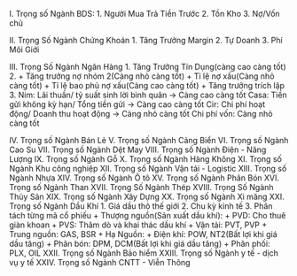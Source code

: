 ﻿I. Trọng số Ngành BDS:
	1. Người Mua Trả Tiền Trước
	2. Tồn Kho 
	3. Nợ/Vốn chủ 

II. Trọng Số Ngành Chứng Khoán 
	1. Tăng Trưởng Margin
	2. Tự Doanh
	3. Phí Môi Giới 
	
III. Trọng Số Ngành Ngân Hàng 
	1. Tăng Trưởng Tín Dụng(càng cao càng tốt)
	2. + Tăng trưởng nợ nhóm 2(Càng nhỏ càng tốt)
	   + Tỉ lệ nợ xấu(Càng nhỏ càng tốt)
	   + Tỉ lệ bao phủ nợ xấu(Càng cao càng tốt) 
	   + Tăng trưởng trích lập
	3. Nim: Lãi thuần/ tỷ suất sinh lời bình quân -> Càng cao càng tốt
	   Casa: Tiền gửi không kỳ hạn/ Tổng tiền gửi -> Càng cao càng tốt
	   Cir: Chi phí hoạt động/ Doanh thu hoạt động -> Càng nhỏ càng tốt
	   Chi phí vốn: Càng nhỏ càng tốt

IV. Trọng số Ngành Bán Lẻ 
V. Trọng số Ngành Cảng Biển
VI. Trọng số Ngành Cao Su
VII. Trọng số Ngành Dệt May
VIII. Trọng số Ngành Điện - Năng Lượng
IX. Trọng số Ngành Gỗ 
X. Trọng số Ngành Hàng Không
XI. Trọng số Ngành Khu công nghiệp
XII. Trọng số Ngành Vận tải - Logistic
XIII. Trọng số Ngành Nhựa 
XIV. Trọng số Ngành Ô tô 
XV. Trọng số Ngành Phân Bón 
XVI. Trọng số Ngành Than 
XVII. Trọng Số Ngành Thép 
XVIII. Trọng Số Ngành Thủy Sản 
XIX. Trọng số Ngành Xây Dựng
XX. Trọng số Ngành Xi măng
XXI. Trọng số Ngành Dầu Khí 
	1. Giá dầu thô thế giới
	2. Chu kỳ kinh tế 
	3. Phân tách từng mã cổ phiếu 
		+ Thượng nguồn(Sản xuất dầu khí): 
			+ PVD: Cho thuê giàn khoan
			+ PVS: Thăm dò và khai thác dầu khí
		+ Vận tải: PVT, PVP
		+ Trung nguồn: GAS, BSR
		+ Hạ Nguồn: 
			+ Điện khí: POW, NT2(Bất lợi khi giá dầu tăng)
			+ Phân bón: DPM, DCM(Bất lợi khi giá dầu tăng)
			+ Phân phối: PLX, OIL
XXII. Trọng số Ngành Bảo hiểm 
XXIII. Trọng số Ngành y tế - dịch vụ y tế
XXIV. Trọng số Ngành CNTT - Viễn Thông